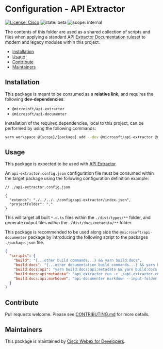 # Configuration - API Extractor

[![License: Cisco](https://img.shields.io/badge/License-Cisco-blueviolet?style=flat-square)](https://github.com/webex/webex-js-sdk/blob/master/LICENSE)
![state: beta](https://img.shields.io/badge/State\-Beta-blue?style=flat-square)
![scope: internal](https://img.shields.io/badge/Scope-Internal-red?style=flat-square)

The contents of this folder are used as a shared collection of scripts and files when applying a standard [API Extractor Documentation ruleset](https://api-extractor.com/) to modern and legacy modules within this project.

* [Installation](#installation)
* [Usage](#usage)
* [Contribute](#contribute)
* [Maintainers](#maintainers)

## Installation

This package is meant to be consumed as a **relative link**, and requires the following **dev-dependencies**:

* `@microsoft/api-extractor`
* `@microsoft/api-documenter`

Installation of the required dependencies, local to this project, can be performed by using the following commands:

```bash
yarn workspace @{scope}/{package} add --dev @microsoft/api-extractor @microsoft/api-documenter
```

## Usage

This package is expected to be used with [API Extractor](https://api-extractor.com/).

An `api-extractor.config.json` configuration file must be consumed within the target package using the following configuration definition example:

```jsonc
// ./api-extractor.config.json

{
  "extends": "./../../../config/api-extractor/index.json",
  "projectFolder": "."
}
```

This will target all built `*.d.ts` files within the `./dist/types/**` folder, and generate output files within the `./dist/docs/metadata/**` folder.

This package is recommended to be used along side the `@microsoft/api-documenter` package by introducing the following script to the packages `./package.json` file.

```json
{
  "scripts": {
    "build": "{...other build commands...} && yarn build:docs",
    "build:docs": "{...other documentation build commands...} && yarn build:docs:api",
    "build:docs:api": "yarn build:docs:api:metadata && yarn build:docs:api:markdown",
    "build:docs:api:metadata": "api-extractor run -c ./api-extractor.config.json",
    "build:docs:api:markdown": "api-documenter markdown --input-folder ./docs/api/metadata --output-folder ./docs/api/markdown",
  }
}
```

## Contribute

Pull requests welcome. Please see [CONTRIBUTING.md](https://github.com/webex/webex-js-sdk/blob/master/CONTRIBUTING.md) for more details.

## Maintainers

This package is maintained by [Cisco Webex for Developers](https://developer.webex.com/).
